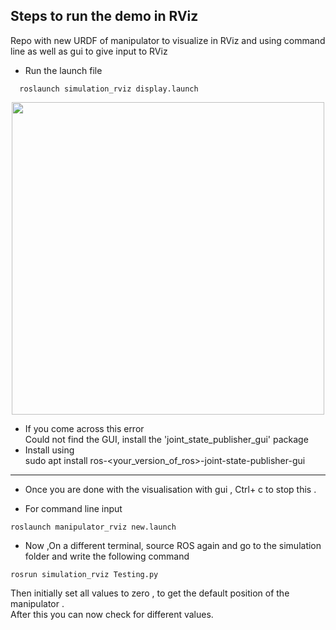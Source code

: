 ## Steps to run the demo in RViz 
Repo with new URDF of manipulator to visualize in RViz and using command line as well as gui to give input to RViz  

*  Run the launch file
```
  roslaunch simulation_rviz display.launch 
```

<p align="center">
  <img src="../../../assets/launch1.png" width="500"/>
</p>


   *  If you come across this error  
Could not find the GUI, install the 'joint_state_publisher_gui' package  
   *  Install  using  
sudo apt install ros-<your_version_of_ros>-joint-state-publisher-gui 
----------------------------------------------------------------------  
  
*  Once you are done with the visualisation with gui , Ctrl+ c to stop this .  
  
  
*  For command line input    

```
roslaunch manipulator_rviz new.launch    
```
*  Now ,On a different terminal, source ROS again and go to the simulation folder and write the following command

```
rosrun simulation_rviz Testing.py  
```
Then initially set all values to zero , to get the default position of the manipulator .  
After this you can now check for different values.